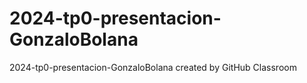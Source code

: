 # 2024-tp0-presentacion-GonzaloBolana
2024-tp0-presentacion-GonzaloBolana created by GitHub Classroom
